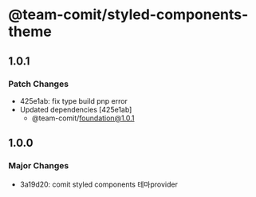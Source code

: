 # @team-comit/styled-components-theme

## 1.0.1

### Patch Changes

- 425e1ab: fix type build pnp error
- Updated dependencies [425e1ab]
  - @team-comit/foundation@1.0.1

## 1.0.0

### Major Changes

- 3a19d20: comit styled components 테마provider

